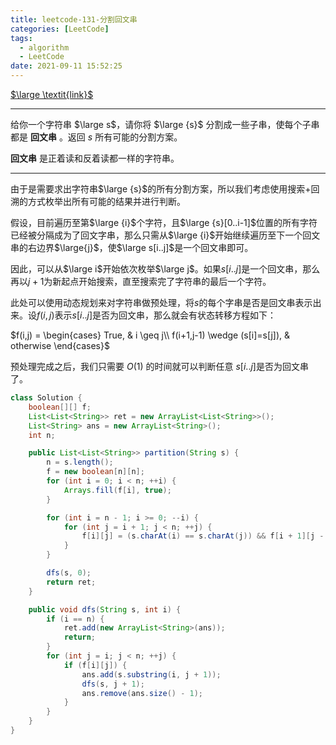 ```yaml
---
title: leetcode-131-分割回文串
categories: [LeetCode]
tags:
  - algorithm
  - LeetCode
date: 2021-09-11 15:52:25
---
```


[$\large \textit{link}$](https://leetcode-cn.com/problems/palindrome-partitioning/)

<hr/>

给你一个字符串 $\large s$，请你将 $\large {s}$ 分割成一些子串，使每个子串都是 **回文串** 。返回 $s$ 所有可能的分割方案。

**回文串** 是正着读和反着读都一样的字符串。

<hr/>

由于是需要求出字符串$\large {s}$的所有分割方案，所以我们考虑使用搜索+回溯的方式枚举出所有可能的结果并进行判断。

假设，目前遍历至第$\large {i}$个字符，且$\large {s}[0..i-1]$位置的所有字符已经被分隔成为了回文字串，那么只需从$\large {i}$开始继续遍历至下一个回文串的右边界$\large{j}$，使$\large s[i..j]$是一个回文串即可。

因此，可以从$\large i$开始依次枚举$\large j$。如果$s[i..j]$是一个回文串，那么再以$j+1$为新起点开始搜索，直至搜索完了字符串的最后一个字符。

此处可以使用动态规划来对字符串做预处理，将$s$的每个字串是否是回文串表示出来。设$f(i,j)$表示$s[i..j]$是否为回文串，那么就会有状态转移方程如下：

$f(i,j) =
\begin{cases}
True, & i \geq j\\
f(i+1,j-1) \wedge (s[i]=s[j]), & otherwise
\end{cases}$

预处理完成之后，我们只需要 $O(1)$ 的时间就可以判断任意 $s[i..j]$是否为回文串了。

```java
class Solution {
    boolean[][] f;
    List<List<String>> ret = new ArrayList<List<String>>();
    List<String> ans = new ArrayList<String>();
    int n;

    public List<List<String>> partition(String s) {
        n = s.length();
        f = new boolean[n][n];
        for (int i = 0; i < n; ++i) {
            Arrays.fill(f[i], true);
        }

        for (int i = n - 1; i >= 0; --i) {
            for (int j = i + 1; j < n; ++j) {
                f[i][j] = (s.charAt(i) == s.charAt(j)) && f[i + 1][j - 1];
            }
        }

        dfs(s, 0);
        return ret;
    }

    public void dfs(String s, int i) {
        if (i == n) {
            ret.add(new ArrayList<String>(ans));
            return;
        }
        for (int j = i; j < n; ++j) {
            if (f[i][j]) {
                ans.add(s.substring(i, j + 1));
                dfs(s, j + 1);
                ans.remove(ans.size() - 1);
            }
        }
    }
}
```

